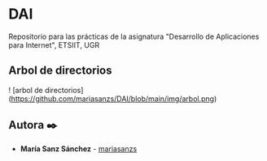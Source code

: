 # DAI
 Repositorio para las prácticas de la asignatura "Desarrollo de Aplicaciones para Internet", ETSIIT, UGR
 
 ## Arbol de directorios
! [arbol de directorios] (https://github.com/mariasanzs/DAI/blob/main/img/arbol.png)

## Autora ✒️
* **María Sanz Sánchez** - [mariasanzs](https://github.com/mariasanzs)
